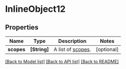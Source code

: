 # InlineObject12

## Properties
Name | Type | Description | Notes
------------ | ------------- | ------------- | -------------
**scopes** | **[String]** | A list of [scopes](https://docs.github.com/enterprise-server@3.0/apps/building-oauth-apps/understanding-scopes-for-oauth-apps/). | [optional] 

[[Back to Model list]](../README.md#documentation-for-models) [[Back to API list]](../README.md#documentation-for-api-endpoints) [[Back to README]](../README.md)


